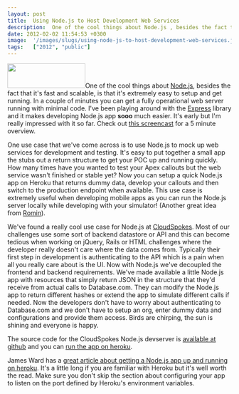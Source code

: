 ```yaml
---
layout: post
title:  Using Node.js to Host Development Web Services
description:  One of the cool things about Node.js , besides the fact that its fast and scalable, is that its extremely easy to setup and get running. In a couple of minutes you can get a fully operational web server running with minimal code. Ive been playing around with the Express library and it makes developing Node.js app sooo  much easier. Its early but Im really impressed with it so far. Check out this screencast for a 5 minute overview. One use case that weve come across is to use Node.js to mock up 
date: 2012-02-02 11:54:53 +0300
image:  '/images/slugs/using-node-js-to-host-development-web-services.jpg'
tags:   ["2012", "public"]
---
```

<p><a href="http://res.cloudinary.com/blog-jeffdouglas-com/image/upload/v1400327742/node-logo_p4tik6.png"><img src="http://res.cloudinary.com/blog-jeffdouglas-com/image/upload/v1400327742/node-logo_p4tik6.png" alt="" title="node-logo" width="175" height="55" class="alignleft size-full wp-image-4379" /></a>One of the cool things about <a href="http://nodejs.org/">Node.js</a>, besides the fact that it's fast and scalable, is that it's extremely easy to setup and get running. In a couple of minutes you can get a fully operational web server running with minimal code. I've been playing around with the <a href="http://expressjs.com/">Express</a> library and it makes developing Node.js app <strong>sooo</strong> much easier. It's early but I'm really impressed with it so far. Check out <a href="http://expressjs.com/screencasts.html">this screencast</a> for a 5 minute overview.</p>
<p>One use case that we've come across is to use Node.js to mock up web services for development and testing. It's easy to put together a small app the stubs out a return structure to get your POC up and running quickly. How many times have you wanted to test your Apex callouts but the web service wasn't finished or stable yet? Now you can setup a quick Node.js app on Heroku that returns dummy data, develop your callouts and then switch to the production endpoint when available. This use case is extremely useful when developing mobile apps as you can run the Node.js server locally while developing with your simulator! (Another great idea from <a href="https://twitter.com/#!/iromin">Romin</a>).</p>
<p>We've found a really cool use case for Node.js at <a href="http://www.cloudspokes.com">CloudSpokes</a>. Most of our challenges use some sort of backend datastore or API and this can become tedious when working on jQuery, Rails or HTML challenges where the developer really doesn't care where the data comes from. Typically their first step in development is authenticating to the API which is a pain when all you really care about is the UI. Now with Node.js we've decoupled the frontend and backend requirements. We've made available a little Node.js app with resources that simply return JSON in the structure that they'd receive from actual calls to Database.com. They can modify the Node.js app to return different hashes or extend the app to simulate different calls if needed. Now the developers don't have to worry about authenticating to Database.com and we don't have to setup an org, enter dummy data and configurations and provide them access. Birds are chirping, the sun is shining and everyone is happy.</p>
<p>The source code for the CloudSpokes Node.js devserver is <a href="https://github.com/cloudspokes/cs-node-devserver">available at github</a> and you can <a href="http://node-demo-devserver.herokuapp.com/">run the app on heroku</a>.</p>
<p>James Ward has a <a href="http://www.jamesward.com/2011/06/21/getting-started-with-node-js-on-the-cloud/">great article about getting a Node.js app up and running on heroku</a>. It's a little long if you are familiar with Heroku but it's well worth the read. Make sure you don't skip the section about configuring your app to listen on the port defined by Heroku's environment variables.</p>

